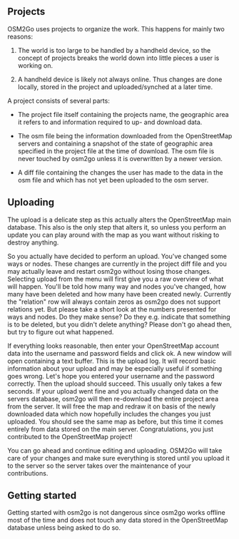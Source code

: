 Projects
--------

OSM2Go uses projects to organize the work. This happens for 
mainly two reasons:

1. The world is too large to be handled by a handheld device, so the
   concept of projects breaks the world down into little pieces a user
   is working on.

2. A handheld device is likely not always online. Thus changes are done
   locally, stored in the project and uploaded/synched at a later time.


A project consists of several parts:

- The project file itself containing the projects name, the geographic
  area it refers to and information required to up- and download data.

- The osm file being the information downloaded from the OpenStreetMap
  servers and containing a snapshot of the state of geographic area
  specified in the project file at the time of download. The osm file
  is never touched by osm2go unless it is overwritten by a newer version.

- A diff file containing the changes the user has made to the data in the
  osm file and which has not yet been uploaded to the osm server.

Uploading
---------

The upload is a delicate step as this actually alters the OpenStreetMap
main database. This also is the only step that alters it, so unless you
perform an update you can play around with the map as you want without 
risking to destroy anything.

So you actually have decided to perform an upload. You've changed some 
ways or nodes. These changes are currently in the project diff file
and you may actually leave and restart osm2go without losing those 
changes. Selecting upload from the menu will first give you a raw overview
of what will happen. You'll be told how many way and nodes you've changed,
how many have been deleted and how many have been created newly. Currently
the "relation" row will always contain zeros as osm2go does not support
relations yet. But please take a short look at the numbers presented for
ways and nodes. Do they make sense? Do they e.g. indicate that something is
to be deleted, but you didn't delete anything? Please don't go ahead then,
but try to figure out what happened.

If everything looks reasonable, then enter your OpenStreetMap account
data into the username and password fields and click ok. A new window will
open containing a text buffer. This is the upload log. It will record 
basic information about your upload and may be especially useful if something
goes wrong. Let's hope you entered your username and the password correctly.
Then the upload should succeed. This usually only takes a few seconds.
If your upload went fine and you actually changed data on the servers 
database, osm2go will then re-download the entire project area from the
server. It will free the map and redraw it on basis of the newly downloaded
data which now hopefully includes the changes you just uploaded. You should
see the same map as before, but this time it comes entirely from data stored
on the main server. Congratulations, you just contributed to the OpenStreetMap
project!

You can go ahead and continue editing and uploading. OSM2Go will take care of
your changes and make sure everything is stored until you upload it to the
server so the server takes over the maintenance of your contributions.

Getting started
---------------

Getting started with osm2go is not dangerous since osm2go works offline 
most of the time and does not touch any data stored in the OpenStreetMap
database unless being asked to do so.
